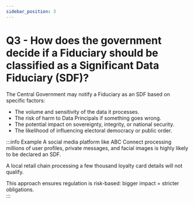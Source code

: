 ```yaml
---
sidebar_position: 3
---
```


# Q3 - How does the government decide if a Fiduciary should be classified as a Significant Data Fiduciary (SDF)?

The Central Government may notify a Fiduciary as an SDF based on specific factors:  
- The volume and sensitivity of the data it processes.  
- The risk of harm to Data Principals if something goes wrong.  
- The potential impact on sovereignty, integrity, or national security.  
- The likelihood of influencing electoral democracy or public order.  

:::info Example
A social media platform like ABC Connect processing millions of user profiles, private messages, and facial images is highly likely to be declared an SDF.  

A local retail chain processing a few thousand loyalty card details will not qualify.  

This approach ensures regulation is risk-based: bigger impact = stricter obligations.  
:::

